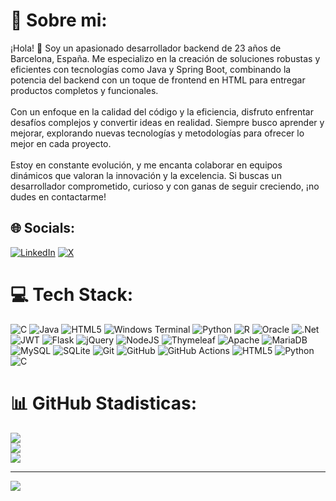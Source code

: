 # 💫 Sobre mi:
¡Hola! 👋 Soy un apasionado desarrollador backend de 23 años de Barcelona, España. Me especializo en la creación de soluciones robustas y eficientes con tecnologías como Java y Spring Boot, combinando la potencia del backend con un toque de frontend en HTML para entregar productos completos y funcionales.<br><br>Con un enfoque en la calidad del código y la eficiencia, disfruto enfrentar desafíos complejos y convertir ideas en realidad. Siempre busco aprender y mejorar, explorando nuevas tecnologías y metodologías para ofrecer lo mejor en cada proyecto.<br><br>Estoy en constante evolución, y me encanta colaborar en equipos dinámicos que valoran la innovación y la excelencia. Si buscas un desarrollador comprometido, curioso y con ganas de seguir creciendo, ¡no dudes en contactarme!


## 🌐 Socials:
[![LinkedIn](https://img.shields.io/badge/LinkedIn-%230077B5.svg?logo=linkedin&logoColor=white)](https://linkedin.com/in/https://www.linkedin.com/in/marcos-aguiilar-lozano/) [![X](https://img.shields.io/badge/X-black.svg?logo=X&logoColor=white)](https://x.com/https://x.com/marcosaguiiilar) 

# 💻 Tech Stack:
![C](https://img.shields.io/badge/c-%2300599C.svg?style=for-the-badge&logo=c&logoColor=white) ![Java](https://img.shields.io/badge/java-%23ED8B00.svg?style=for-the-badge&logo=openjdk&logoColor=white) ![HTML5](https://img.shields.io/badge/html5-%23E34F26.svg?style=for-the-badge&logo=html5&logoColor=white) ![Windows Terminal](https://img.shields.io/badge/Windows%20Terminal-%234D4D4D.svg?style=for-the-badge&logo=windows-terminal&logoColor=white) ![Python](https://img.shields.io/badge/python-3670A0?style=for-the-badge&logo=python&logoColor=ffdd54) ![R](https://img.shields.io/badge/r-%23276DC3.svg?style=for-the-badge&logo=r&logoColor=white) ![Oracle](https://img.shields.io/badge/Oracle-F80000?style=for-the-badge&logo=oracle&logoColor=white) ![.Net](https://img.shields.io/badge/.NET-5C2D91?style=for-the-badge&logo=.net&logoColor=white) ![JWT](https://img.shields.io/badge/JWT-black?style=for-the-badge&logo=JSON%20web%20tokens) ![Flask](https://img.shields.io/badge/flask-%23000.svg?style=for-the-badge&logo=flask&logoColor=white) ![jQuery](https://img.shields.io/badge/jquery-%230769AD.svg?style=for-the-badge&logo=jquery&logoColor=white) ![NodeJS](https://img.shields.io/badge/node.js-6DA55F?style=for-the-badge&logo=node.js&logoColor=white) ![Thymeleaf](https://img.shields.io/badge/Thymeleaf-%23005C0F.svg?style=for-the-badge&logo=Thymeleaf&logoColor=white) ![Apache](https://img.shields.io/badge/apache-%23D42029.svg?style=for-the-badge&logo=apache&logoColor=white) ![MariaDB](https://img.shields.io/badge/MariaDB-003545?style=for-the-badge&logo=mariadb&logoColor=white) ![MySQL](https://img.shields.io/badge/mysql-4479A1.svg?style=for-the-badge&logo=mysql&logoColor=white) ![SQLite](https://img.shields.io/badge/sqlite-%2307405e.svg?style=for-the-badge&logo=sqlite&logoColor=white) ![Git](https://img.shields.io/badge/git-%23F05033.svg?style=for-the-badge&logo=git&logoColor=white) ![GitHub](https://img.shields.io/badge/github-%23121011.svg?style=for-the-badge&logo=github&logoColor=white) ![GitHub Actions](https://img.shields.io/badge/github%20actions-%232671E5.svg?style=for-the-badge&logo=githubactions&logoColor=white) ![HTML5](https://img.shields.io/badge/html5-%23E34F26.svg?style=for-the-badge&logo=html5&logoColor=white) ![Python](https://img.shields.io/badge/python-3670A0?style=for-the-badge&logo=python&logoColor=ffdd54) ![C](https://img.shields.io/badge/c-%2300599C.svg?style=for-the-badge&logo=c&logoColor=white)
# 📊 GitHub Stadisticas:
![](https://github-readme-stats.vercel.app/api?username=MarcosAguiilar&theme=dark&hide_border=false&include_all_commits=false&count_private=false)<br/>
![](https://github-readme-streak-stats.herokuapp.com/?user=MarcosAguiilar&theme=dark&hide_border=false)<br/>
![](https://github-readme-stats.vercel.app/api/top-langs/?username=MarcosAguiilar&theme=dark&hide_border=false&include_all_commits=false&count_private=false&layout=compact)

---
[![](https://visitcount.itsvg.in/api?id=MarcosAguiilar&icon=0&color=0)](https://visitcount.itsvg.in)

<!-- Proudly created with GPRM ( https://gprm.itsvg.in ) -->
